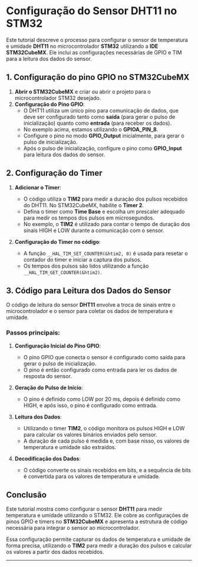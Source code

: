 # **Configuração do Sensor DHT11 no STM32**

Este tutorial descreve o processo para configurar o sensor de temperatura e umidade **DHT11** no microcontrolador **STM32** utilizando a **IDE STM32CubeMX**. Ele inclui as configurações necessárias de GPIO e TIM para a leitura dos dados do sensor.

## **1. Configuração do pino GPIO no STM32CubeMX**

1. **Abrir o STM32CubeMX** e criar ou abrir o projeto para o microcontrolador STM32 desejado.
2. **Configuração do Pino GPIO**:
    - O DHT11 utiliza um único pino para comunicação de dados, que deve ser configurado tanto como **saída** (para gerar o pulso de inicialização) quanto como **entrada** (para receber os dados).
    - No exemplo acima, estamos utilizando o **GPIOA_PIN_8**.
    - Configure o pino no modo **GPIO_Output** inicialmente, para gerar o pulso de inicialização.
    - Após o pulso de inicialização, configure o pino como **GPIO_Input** para leitura dos dados do sensor.

## **2. Configuração do Timer**

1. **Adicionar o Timer**:
    - O código utiliza o **TIM2** para medir a duração dos pulsos recebidos do DHT11. No STM32CubeMX, habilite o **Timer 2**.
    - Defina o timer como **Time Base** e escolha um prescaler adequado para medir os tempos dos pulsos em microsegundos.
    - No exemplo, o **TIM2** é utilizado para contar o tempo de duração dos sinais HIGH e LOW durante a comunicação com o sensor.

2. **Configuração do Timer no código**:
    - A função `__HAL_TIM_SET_COUNTER(&htim2, 0)` é usada para resetar o contador do timer e iniciar a captura dos pulsos.
    - Os tempos dos pulsos são lidos utilizando a função `__HAL_TIM_GET_COUNTER(&htim2)`.

## **3. Código para Leitura dos Dados do Sensor**

O código de leitura do sensor **DHT11** envolve a troca de sinais entre o microcontrolador e o sensor para coletar os dados de temperatura e umidade.

### Passos principais:

1. **Configuração Inicial do Pino GPIO**:
    - O pino GPIO que conecta o sensor é configurado como saída para gerar o pulso de inicialização.
    - O pino é então configurado como entrada para ler os dados de resposta do sensor.

2. **Geração do Pulso de Início**:
    - O pino é definido como LOW por 20 ms, depois é definido como HIGH, e após isso, o pino é configurado como entrada.

3. **Leitura dos Dados**:
    - Utilizando o timer **TIM2**, o código monitora os pulsos HIGH e LOW para calcular os valores binários enviados pelo sensor.
    - A duração de cada pulso é medida e, com base nisso, os valores de temperatura e umidade são extraídos.

4. **Decodificação dos Dados**:
    - O código converte os sinais recebidos em bits, e a sequência de bits é convertida para os valores de temperatura e umidade.

## **Conclusão**

Este tutorial mostra como configurar o sensor **DHT11** para medir temperatura e umidade utilizando o STM32. Ele cobre as configurações de pinos GPIO e timers no **STM32CubeMX** e apresenta a estrutura de código necessária para integrar o sensor ao microcontrolador.

Essa configuração permite capturar os dados de temperatura e umidade de forma precisa, utilizando o **TIM2** para medir a duração dos pulsos e calcular os valores a partir dos dados recebidos.

---
